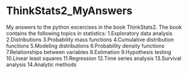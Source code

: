 # ThinkStats2_MyAnswers
My answers to the python excercises in the book ThinkStats2. The book contains the following topics in statistics: 1.Exploratory data analysis 2.Distributions 3.Probability mass functions 4.Cumulative distribution functions 5.Modeling distributions 6.Probability density functions 7.Relationships between variables 8.Estimation 9.Hypothesis testing 10.Linear least squares 11.Regression 12.Time series analysis 13.Survival analysis 14.Analytic methods 
